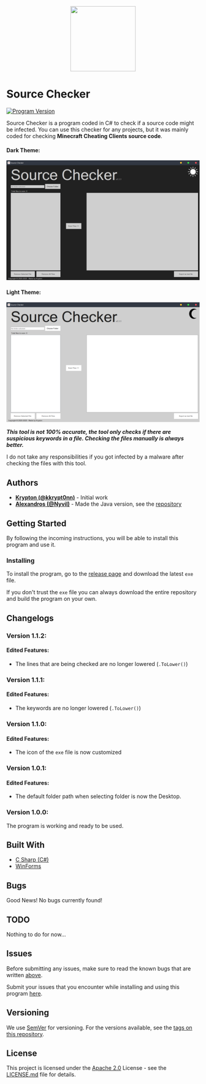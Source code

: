 <p align="center">
  <img width="170" height="170" src="https://raw.githubusercontent.com/kkrypt0nn/Source-Checker/master/Source-Checker/Source-Checker/assets/Source-Checker.jpg">
</p>

# Source Checker
[![Program Version](https://img.shields.io/badge/release-v1.1.1-green)](https://github.com/kkrypt0nn/Source-Checker) 

Source Checker is a program coded in C# to check if a source code might be infected. You can use this checker for any projects, but it was mainly coded for checking <b>Minecraft Cheating Clients source code</b>.

#### Dark Theme:
![Dark UI Theme](dark-theme.png?raw=true "Dark UI Theme")

#### Light Theme:
![Light UI Theme](light-theme.png?raw=true "Light UI Theme")

***This tool is not 100% accurate, the tool only checks if there are suspicious keywords in a file. Checking the files manually is always better.***

I do not take any responsibilities if you got infected by a malware after checking the files with this tool.

## Authors
* **[Krypton (@kkrypt0nn)](https://github.com/kkrypt0nn)** - Initial work
* **[Alexandros (@Nyvil)](https://github.com/Nyvil)** - Made the Java version, see the [repository](https://github.com/Nyvil/SrcChecker)

## Getting Started
By following the incoming instructions, you will be able to install this program and use it.

### Installing
To install the program, go to the [release page](https://github.com/kkrypt0nn/Source-Checker/releases) and download the latest `exe` file.

If you don't trust the `exe` file you can always download the entire repository and build the program on your own.

## Changelogs
### Version 1.1.2:
#### Edited Features:
- The lines that are being checked are no longer lowered (`.ToLower()`)
### Version 1.1.1:
#### Edited Features:
- The keywords are no longer lowered (`.ToLower()`)
### Version 1.1.0:
#### Edited Features:
- The icon of the `exe` file is now customized
### Version 1.0.1:
#### Edited Features:
- The default folder path when selecting folder is now the Desktop.
### Version 1.0.0:
The program is working and ready to be used.

## Built With
* [C Sharp (C#)](https://en.wikipedia.org/wiki/C_Sharp_programming_language)
* [WinForms](https://en.wikipedia.org/wiki/Windows_Forms)

## Bugs
Good News! No bugs currently found!

## TODO
Nothing to do for now...

## Issues
Before submitting any issues, make sure to read the known bugs that are written [above](https://github.com/kkrypt0nn/Source-Checker#bugs).

Submit your issues that you encounter while installing and using this program [here](https://github.com/kkrypt0nn/Source-Checker/issues).

## Versioning
We use [SemVer](http://semver.org/) for versioning. For the versions available, see the [tags on this repository](https://github.com/kkrypt0nn/Source-Checker/tags).


## License
This project is licensed under the [Apache 2.0](LICENSE.md) License - see the [LICENSE.md](LICENSE.md) file for details.
